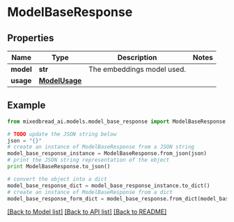 # ModelBaseResponse


## Properties

Name | Type | Description | Notes
------------ | ------------- | ------------- | -------------
**model** | **str** | The embeddings model used. | 
**usage** | [**ModelUsage**](ModelUsage.md) |  | 

## Example

```python
from mixedbread_ai.models.model_base_response import ModelBaseResponse

# TODO update the JSON string below
json = "{}"
# create an instance of ModelBaseResponse from a JSON string
model_base_response_instance = ModelBaseResponse.from_json(json)
# print the JSON string representation of the object
print ModelBaseResponse.to_json()

# convert the object into a dict
model_base_response_dict = model_base_response_instance.to_dict()
# create an instance of ModelBaseResponse from a dict
model_base_response_form_dict = model_base_response.from_dict(model_base_response_dict)
```
[[Back to Model list]](../README.md#documentation-for-models) [[Back to API list]](../README.md#documentation-for-api-endpoints) [[Back to README]](../README.md)


